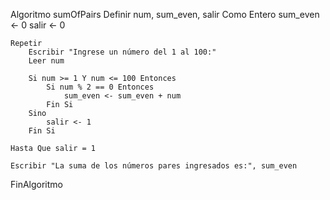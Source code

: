Algoritmo sumOfPairs
	Definir num, sum_even, salir Como Entero
    sum_even <- 0
    salir <- 0
	
    Repetir
        Escribir "Ingrese un número del 1 al 100:"
        Leer num
		
        Si num >= 1 Y num <= 100 Entonces
            Si num % 2 == 0 Entonces
                sum_even <- sum_even + num
            Fin Si
        Sino
            salir <- 1
        Fin Si
		
    Hasta Que salir = 1
	
    Escribir "La suma de los números pares ingresados es:", sum_even
FinAlgoritmo
